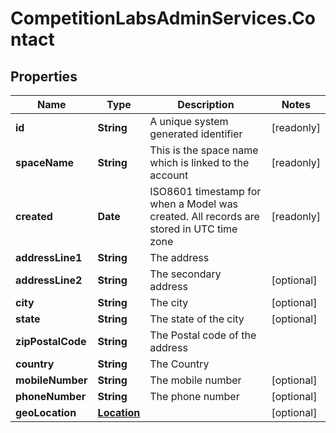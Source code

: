 # CompetitionLabsAdminServices.Contact

## Properties

Name | Type | Description | Notes
------------ | ------------- | ------------- | -------------
**id** | **String** | A unique system generated identifier | [readonly] 
**spaceName** | **String** | This is the space name which is linked to the account | [readonly] 
**created** | **Date** | ISO8601 timestamp for when a Model was created. All records are stored in UTC time zone | [readonly] 
**addressLine1** | **String** | The address | 
**addressLine2** | **String** | The secondary address | [optional] 
**city** | **String** | The city | [optional] 
**state** | **String** | The state of the city | [optional] 
**zipPostalCode** | **String** | The Postal code of the address | 
**country** | **String** | The Country | 
**mobileNumber** | **String** | The mobile number | [optional] 
**phoneNumber** | **String** | The phone number | [optional] 
**geoLocation** | [**Location**](Location.md) |  | [optional] 


